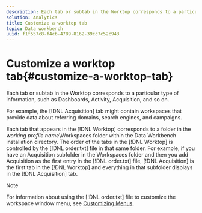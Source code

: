 ```yaml
---
description: Each tab or subtab in the Worktop corresponds to a particular type of information, such as Dashboards, Activity, Acquisition, and so on.
solution: Analytics
title: Customize a worktop tab
topic: Data workbench
uuid: f1f557c8-f4cb-4789-8162-39cc7c52c943
---
```


# Customize a worktop tab{#customize-a-worktop-tab}

Each tab or subtab in the Worktop corresponds to a particular type of information, such as Dashboards, Activity, Acquisition, and so on.

For example, the [!DNL Acquisition] tab might contain workspaces that provide data about referring domains, search engines, and campaigns.

Each tab that appears in the [!DNL Worktop] corresponds to a folder in the *working profile name*\Workspaces folder within the Data Workbench installation directory. The order of the tabs in the [!DNL Worktop] is controlled by the [!DNL order.txt] file in that same folder. For example, if you have an Acquisition subfolder in the Workspaces folder and then you add Acquisition as the first entry in the [!DNL order.txt] file, [!DNL Acquisition] is the first tab in the [!DNL Worktop] and everything in that subfolder displays in the [!DNL Acquisition] tab.

>[!NOTE]
>
>For information about using the [!DNL order.txt] file to customize the workspace window menu, see [Customizing Menus](../../../../home/c-get-started/c-intf-anlys-ftrs/c-ctm-menus/c-ctm-menus.md#concept-93d4c09cb7f34cd293b7b64fba1cf894).

